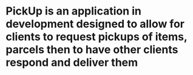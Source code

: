 # PickUp is an application in development designed to allow for clients to request pickups of items, parcels then to have other clients respond and deliver them
